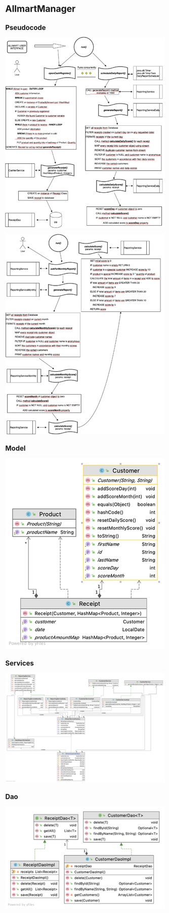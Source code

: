 # AllmartManager
## Pseudocode
![](https://github.com/Mert1980/AllmartManager/blob/main/src/main/resources/AllmartPseudocode1.png?raw=true)
<br/>
<br/>
![](https://github.com/Mert1980/AllmartManager/blob/main/src/main/resources/AllmartPseudocode2.png?raw=true)

## Model
![](https://github.com/Mert1980/AllmartManager/blob/main/src/main/resources/Package%20model.png?raw=true)

## Services
![](https://github.com/Mert1980/AllmartManager/blob/main/src/main/resources/Package%20services.png?raw=true)

## Dao
![](https://github.com/Mert1980/AllmartManager/blob/main/src/main/resources/Package%20dao.png?raw=true)
